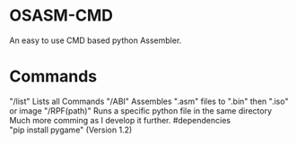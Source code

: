 # OSASM-CMD
An easy to use CMD based python Assembler.
# Commands
"/list" Lists all Commands
"/ABI" Assembles ".asm" files to ".bin" then ".iso" or image 
"/RPF(path)" Runs a specific python file in the same directory 
Much more comming as I develop it further.
#dependencies  
"pip install pygame" (Version 1.2)
